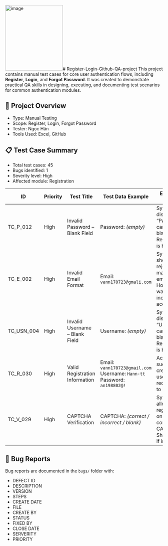 <img width="184" height="209" alt="image" src="https://github.com/user-attachments/assets/4e3a0dbb-9798-4ef1-8204-f81f9b97ec9d" /># Register-Login-Github-QA-project
This project contains manual test cases for core user authentication flows, including **Register**, **Login**, and **Forgot Password**. It was created to demonstrate practical QA skills in designing, executing, and documenting test scenarios for common authentication modules.
## 📌 Project Overview

- Type: Manual Testing
- Scope: Register, Login, Forgot Password
- Tester: Ngọc Hân
- Tools Used: Excel, GitHub

## 📋 Test Case Summary

- Total test cases: 45 
- Bugs identified: 1  
- Severity level: High 
- Affected module: Registration

| ID        | Priority | Test Title                         | Test Data Example                        | Expected Result                                                                 | Status  |
|-----------|----------|-------------------------------------|------------------------------------------|----------------------------------------------------------------------------------|---------|
| TC_P_012  | High     | Invalid Password – Blank Field      | Password: *(empty)*                      | System displays “Password cannot be blank.” Registration is blocked.            | ✅ Pass |
| TC_E_002  | High     | Invalid Email Format                | Email: `vann170723@gmali.com`            | System should reject malformed email. However, it was incorrectly accepted.     | ❌ Fail |
| TC_USN_004| High     | Invalid Username – Blank Field      | Username: *(empty)*                      | System displays “Username cannot be blank.” Registration is blocked.            | ✅ Pass |
| TC_R_030  | High     | Valid Registration Information      | Email: `vann170723@gmail.com`<br>Username: `Hann-tt`<br>Password: `an198802@!` | Account is successfully created and user is redirected to login.                | ✅ Pass |
| TC_V_029  | High     | CAPTCHA Verification                | CAPTCHA: *(correct / incorrect / blank)* | System allows registration only with correct CAPTCHA. Shows error if incorrect. | ⏳ Pending |


## 🐞 Bug Reports
Bug reports are documented in the `bugs/` folder with:
- DEFECT ID
- DESCRIPTION
- VERSION
- STEPS
- CREATE DATE
- FILE
- CREATE BY
- STATUS
- FIXED BY
- CLOSE DATE
- SERVERITY
- PRIORITY

